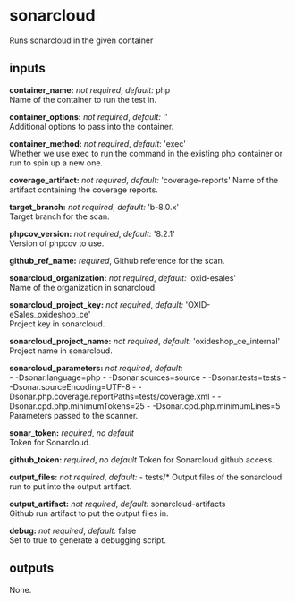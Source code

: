 # sonarcloud
Runs sonarcloud in the given container

## inputs
**container_name:** *not required*, *default:*  php  
Name of the container to run the test in.

**container_options:** *not required*, *default:*  ''  
Additional options to pass into the container.

**container_method:** *not required*, *default*: 'exec'  
Whether we use exec to run the command in the existing php container or run to spin up a new one.

**coverage_artifact:** *not required*, *default:* 'coverage-reports'
Name of the artifact containing the coverage reports.

**target_branch:** *not required*, *default:*  'b-8.0.x'  
Target branch for the scan.

**phpcov_version:** *not required*, *default:*  '8.2.1'  
Version of phpcov to use.

**github_ref_name:** *required*,
Github reference for the scan.

**sonarcloud_organization:** *not required*, *default:*  'oxid-esales'  
Name of the organization in sonarcloud.

**sonarcloud_project_key:** *not required*, *default:*  'OXID-eSales_oxideshop_ce'  
Project key in sonarcloud.

**sonarcloud_project_name:** *not required*, *default:*  'oxideshop_ce_internal'  
Project name in sonarcloud.

**sonarcloud_parameters:** *not required*, *default:*  
    - -Dsonar.language=php
    - -Dsonar.sources=source
    - -Dsonar.tests=tests
    - -Dsonar.sourceEncoding=UTF-8
    - -Dsonar.php.coverage.reportPaths=tests/coverage.xml
    - -Dsonar.cpd.php.minimumTokens=25
    - -Dsonar.cpd.php.minimumLines=5  
Parameters passed to the scanner.

**sonar_token:** *required*, *no default*  
Token for Sonarcloud.

**github_token:** *required*, *no default*
Token for Sonarcloud github access.

**output_files:** *not required*, *default:*
    - tests/*
Output files of the sonarcloud run to put into the output artifact.

**output_artifact:** *not required*, *default:*  sonarcloud-artifacts  
Github run artifact to put the output files in.

**debug:** *not required*, *default:* false  
Set to true to generate a debugging script.

## outputs
None.